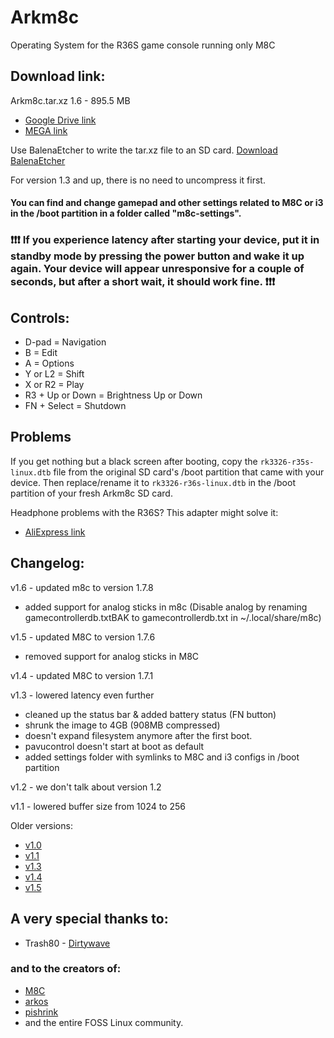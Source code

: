 # Arkm8c

Operating System for the R36S game console running only M8C

## Download link:

Arkm8c.tar.xz 1.6 - 895.5 MB
- [Google Drive link](https://bit.ly/arkm8c16)
- [MEGA link](https://bit.ly/arkm8c16M)

Use BalenaEtcher to write the tar.xz file to an SD card.
[Download BalenaEtcher](https://etcher.balena.io/)

For version 1.3 and up, there is no need to uncompress it first.

#### You can find and change gamepad and other settings related to M8C or i3 in the /boot partition in a folder called "m8c-settings".

### ❗❗❗ If you experience latency after starting your device, put it in standby mode by pressing the power button and wake it up again. Your device will appear unresponsive for a couple of seconds, but after a short wait, it should work fine. ❗❗❗

## Controls:
- D-pad = Navigation
- B = Edit
- A = Options
- Y or L2 = Shift
- X or R2 = Play
- R3 + Up or Down = Brightness Up or Down
- FN + Select = Shutdown

## Problems
If you get nothing but a black screen after booting, copy the `rk3326-r35s-linux.dtb` file from the original SD card's /boot partition that came with your device. Then replace/rename it to `rk3326-r36s-linux.dtb` in the /boot partition of your fresh Arkm8c SD card.

Headphone problems with the R36S? This adapter might solve it:
- [AliExpress link](https://bit.ly/43hYwXj)

## Changelog:

v1.6 - updated m8c to version 1.7.8
- added support for analog sticks in m8c
(Disable analog by renaming gamecontrollerdb.txtBAK to gamecontrollerdb.txt in  ~/.local/share/m8c)

v1.5 - updated M8C to version 1.7.6
- removed support for analog sticks in M8C

v1.4 - updated M8C to version 1.7.1

v1.3 - lowered latency even further
- cleaned up the status bar & added battery status (FN button)
- shrunk the image to 4GB (908MB compressed)
- doesn't expand filesystem anymore after the first boot.
- pavucontrol doesn't start at boot as default
- added settings folder with symlinks to M8C and i3 configs in /boot partition

v1.2 - we don't talk about version 1.2

v1.1 - lowered buffer size from 1024 to 256

Older versions:
- [v1.0](https://bit.ly/arkm8cxz)
- [v1.1](https://bit.ly/arkm8c1xz)
- [v1.3](https://bit.ly/arkm8c13)
- [v1.4](https://bit.ly/arkm8c14)
- [v1.5](https://bit.ly/arkm8c15)
## A very special thanks to:

- Trash80 - [Dirtywave](https://dirtywave.com/)

### and to the creators of:
- [M8C](https://github.com/laamaa/m8c)
- [arkos](https://github.com/christianhaitian/a...)
- [pishrink](https://github.com/Drewsif/PiShrink)
- and the entire FOSS Linux community.
